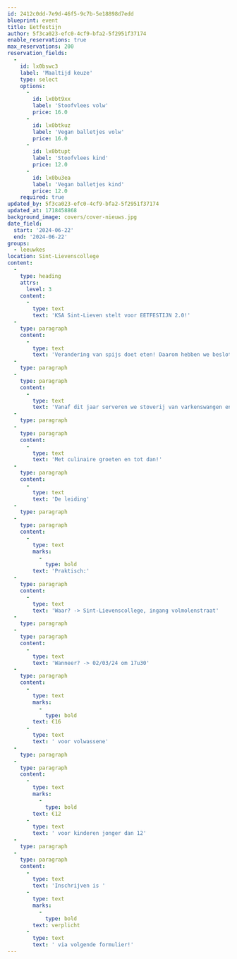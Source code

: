 ```yaml
---
id: 2412c0dd-7e9d-46f5-9c7b-5e18898d7edd
blueprint: event
title: Eetfestijn
author: 5f3ca023-efc0-4cf9-bfa2-5f2951f37174
enable_reservations: true
max_reservations: 200
reservation_fields:
  -
    id: lx0bswc3
    label: 'Maaltijd keuze'
    type: select
    options:
      -
        id: lx0bt9xx
        label: 'Stoofvlees volw'
        price: 16.0
      -
        id: lx0btkuz
        label: 'Vegan balletjes volw'
        price: 16.0
      -
        id: lx0btupt
        label: 'Stoofvlees kind'
        price: 12.0
      -
        id: lx0bu3ea
        label: 'Vegan balletjes kind'
        price: 12.0
    required: true
updated_by: 5f3ca023-efc0-4cf9-bfa2-5f2951f37174
updated_at: 1718458868
background_image: covers/cover-nieuws.jpg
date_field:
  start: '2024-06-22'
  end: '2024-06-22'
groups:
  - leeuwkes
location: Sint-Lievenscollege
content:
  -
    type: heading
    attrs:
      level: 3
    content:
      -
        type: text
        text: 'KSA Sint-Lieven stelt voor EETFESTIJN 2.0!'
  -
    type: paragraph
    content:
      -
        type: text
        text: 'Verandering van spijs doet eten! Daarom hebben we besloten onze jarenlange traditie van het beenhespfestijn af te ronden en voluit te gaan voor twee nieuwe gerechten. Niet getreurd we hebben opnieuw gekozen voor Vlaamse klassiekers en door een samenwerking met slagerij Van Heule is de kwaliteit verzekerd!'
  -
    type: paragraph
  -
    type: paragraph
    content:
      -
        type: text
        text: 'Vanaf dit jaar serveren we stoverij van varkenswangen en veganistische balletjes in tomatensaus! Beide maaltijden zullen aangeboden worden met frieten, groenten en saus naar keuze.'
  -
    type: paragraph
  -
    type: paragraph
    content:
      -
        type: text
        text: 'Met culinaire groeten en tot dan!'
  -
    type: paragraph
    content:
      -
        type: text
        text: 'De leiding'
  -
    type: paragraph
  -
    type: paragraph
    content:
      -
        type: text
        marks:
          -
            type: bold
        text: 'Praktisch:'
  -
    type: paragraph
    content:
      -
        type: text
        text: 'Waar? -> Sint-Lievenscollege, ingang volmolenstraat'
  -
    type: paragraph
  -
    type: paragraph
    content:
      -
        type: text
        text: 'Wanneer? -> 02/03/24 om 17u30'
  -
    type: paragraph
    content:
      -
        type: text
        marks:
          -
            type: bold
        text: €16
      -
        type: text
        text: ' voor volwassene'
  -
    type: paragraph
  -
    type: paragraph
    content:
      -
        type: text
        marks:
          -
            type: bold
        text: €12
      -
        type: text
        text: ' voor kinderen jonger dan 12'
  -
    type: paragraph
  -
    type: paragraph
    content:
      -
        type: text
        text: 'Inschrijven is '
      -
        type: text
        marks:
          -
            type: bold
        text: verplicht
      -
        type: text
        text: ' via volgende formulier!'
---
```


